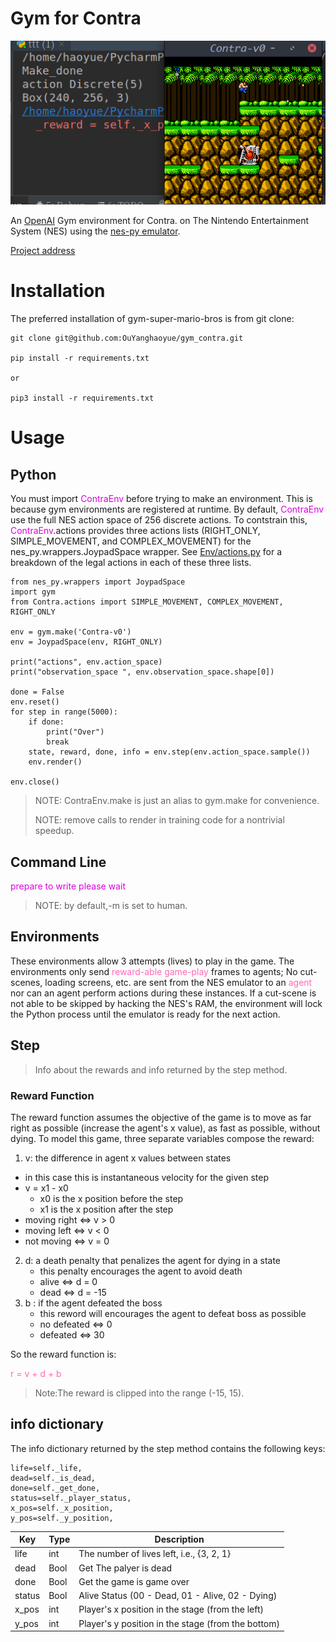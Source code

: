 # Gym for Contra

![image](https://github.com/OuYanghaoyue/gym_contra/blob/master/Img/TIM%E5%9B%BE%E7%89%8720190724144924.png)

An [OpenAI](https://github.com/openai/gym) Gym environment for Contra.  on The Nintendo Entertainment System (NES) using the [nes-py emulator](https://github.com/Kautenja/nes-py).

[Project address](https://github.com/OuYanghaoyue/gym_contra)

# Installation
The preferred installation of gym-super-mario-bros is from git clone:
```
git clone git@github.com:OuYanghaoyue/gym_contra.git

pip install -r requirements.txt

or

pip3 install -r requirements.txt
```
# Usage
## Python
You must import <font color="#dd00dd">ContraEnv</font> before trying to make an environment. This is because gym environments are registered at runtime. By default, <font color="#dd00dd">ContraEnv</font> use the full NES action space of 256 discrete actions. To contstrain this, <font color="#dd00dd">ContraEnv</font>.actions provides three actions lists (RIGHT_ONLY, SIMPLE_MOVEMENT, and COMPLEX_MOVEMENT) for the nes_py.wrappers.JoypadSpace wrapper. See [Env/actions.py](https://github.com/OuYanghaoyue/gym_contra/blob/master/Src/Env/actions.py) for a breakdown of the legal actions in each of these three lists.


```
from nes_py.wrappers import JoypadSpace
import gym
from Contra.actions import SIMPLE_MOVEMENT, COMPLEX_MOVEMENT, RIGHT_ONLY

env = gym.make('Contra-v0')
env = JoypadSpace(env, RIGHT_ONLY)

print("actions", env.action_space)
print("observation_space ", env.observation_space.shape[0])

done = False
env.reset()
for step in range(5000):
    if done:
        print("Over")
        break
    state, reward, done, info = env.step(env.action_space.sample())
    env.render()

env.close()

```

> NOTE: ContraEnv.make is just an alias to gym.make for convenience.
> 
> NOTE: remove calls to render in training code for a nontrivial speedup.

## Command Line
<font color="#dd00dd">prepare to write please wait</font>

> NOTE: by default,-m is set to human.

## Environments
These environments allow 3 attempts (lives) to play in the game. The environments only send <font color="#FF69B4">reward-able game-play </font> frames to agents; No cut-scenes, loading screens, etc. are sent from the NES emulator to an <font color="#FF69B4">agent</font> nor can an agent perform actions during these instances. If a cut-scene is not able to be skipped by hacking the NES's RAM, the environment will lock the Python process until the emulator is ready for the next action.

## Step
> Info about the rewards and info returned by the step method.

### Reward Function
The reward function assumes the objective of the game is to move as far right as possible (increase the agent's x value), as fast as possible, without dying. To model this game, three separate variables compose the reward:

1. v: the difference in agent x values between states
- in this case this is instantaneous velocity for the given step
- v = x1 - x0
    - x0 is the x position before the step
    - x1 is the x position after the step
- moving right ⇔ v > 0
- moving left ⇔ v < 0
- not moving ⇔ v = 0

2. d: a death penalty that penalizes the agent for dying in a state
    - this penalty encourages the agent to avoid death
    - alive ⇔ d = 0
    - dead ⇔ d = -15
3. b : if the agent defeated the boss 
    - this reword will encourages the agent to defeat boss as possible
    - no defeated ⇔ 0
    - defeated ⇔ 30

So the reward function is:

<font color="#FF69B4">r = v + d + b</font>


> Note:The reward is clipped into the range (-15, 15).

## info dictionary
The info dictionary returned by the step method contains the following keys:


```
life=self._life,
dead=self._is_dead,
done=self._get_done,
status=self._player_status,
x_pos=self._x_position,
y_pos=self._y_position,
```

Key  | Type | Description |
---|--- | ---
life | int | The number of lives left, i.e., {3, 2, 1}
dead | Bool | Get The palyer is dead
done | Bool | Get the game is game over
status | Bool | Alive Status (00 - Dead, 01 - Alive, 02 - Dying)
x_pos | int | Player's x position in the stage (from the left)
y_pos |	int	| Player's y position in the stage (from the bottom)
